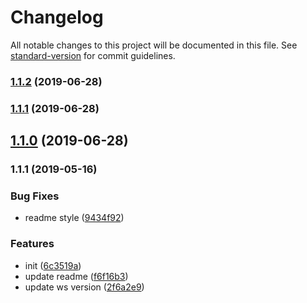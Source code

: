 # Changelog

All notable changes to this project will be documented in this file. See [standard-version](https://github.com/conventional-changelog/standard-version) for commit guidelines.

### [1.1.2](https://github.com/dreamcarp/websocket-demo/compare/v1.1.0...v1.1.2) (2019-06-28)



### [1.1.1](https://github.com/dreamcarp/websocket-demo/compare/v1.1.0...v1.1.1) (2019-06-28)



## [1.1.0](https://github.com/dreamcarp/websocket-demo/compare/v1.1.1...v1.1.0) (2019-06-28)



### 1.1.1 (2019-05-16)


### Bug Fixes

* readme style ([9434f92](https://github.com/dreamcarp/websocket-demo/commit/9434f92))


### Features

* init ([6c3519a](https://github.com/dreamcarp/websocket-demo/commit/6c3519a))
* update readme ([f6f16b3](https://github.com/dreamcarp/websocket-demo/commit/f6f16b3))
* update ws version ([2f6a2e9](https://github.com/dreamcarp/websocket-demo/commit/2f6a2e9))
